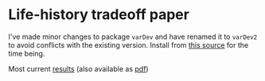 # Life-history tradeoff paper

I've made minor changes to package `varDev` and have renamed it to `varDev2` to avoid conflicts with the existing version. Install from [this source](https://github.com/karthikram/tradeoff/blob/master/varDev2_0.7.tar.gz) for the time being.

Most current [results](https://github.com/karthikram/tradeoff/blob/master/results.md) (also available as [pdf](https://github.com/karthikram/tradeoff/blob/master/results.pdf))
